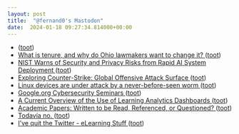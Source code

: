 ```yaml
---
layout: post
title:  "@fernand0's Mastodon"
date:  2024-01-18 09:27:34.814000+00:00
---
```

*  [ ](https://mastodon.social/@DekaBlack) ([toot](https://mastodon.social/@fernand0/111776239112161343))
*  [What is tenure, and why do Ohio lawmakers want to change it? ](https://eu.dispatch.com/story/news/education/2023/04/29/what-is-tenure-and-why-do-ohio-lawmakers-want-to-change-it/70092936007) ([toot](https://mastodon.social/@fernand0/111776141719586878))
*  [NIST Warns of Security and Privacy Risks from Rapid AI System Deployment ](https://thehackernews.com/2024/01/nist-warns-of-security-and-privacy.htm) ([toot](https://mastodon.social/@fernand0/111774661221998599))
*  [Exploring Counter-Strike: Global Offensive Attack Surface ](https://www.synacktiv.com/publications/exploring-counter-strike-global-offensive-attack-surfac) ([toot](https://mastodon.social/@fernand0/111774496209416603))
*  [Linux devices are under attack by a never-before-seen worm ](https://arstechnica.com/security/2024/01/a-previously-unknown-worm-has-been-stealthily-targeting-linux-devices-for-a-year) ([toot](https://mastodon.social/@fernand0/111772789710718525))
*  [Google.org Cybersecurity Seminars ](https://cyberseminars.withgoogle.com) ([toot](https://mastodon.social/@fernand0/111772691885736499))
*  [A Current Overview of the Use of Learning Analytics Dashboards ](https://www.mdpi.com/2227-7102/14/1/8) ([toot](https://mastodon.social/@fernand0/111772548487636562))
*  [Academic Papers: Written to be Read, Referenced, or Questioned? ](https://blog.ouseful.info/2024/01/11/academic-papers-written-to-be-read-referenced-or-questioned) ([toot](https://mastodon.social/@fernand0/111772498837804282))
*  [Todavía no. ](https://avecesunafoto.wordpress.com/2024/01/17/todavia-no) ([toot](https://mastodon.social/@fernand0/111772410785379403))
*  [I’ve quit the Twitter - eLearning Stuff ](https://elearningstuff.net/2024/01/03/ive-quit-the-twitter) ([toot](https://mastodon.social/@fernand0/111772325761258384))
